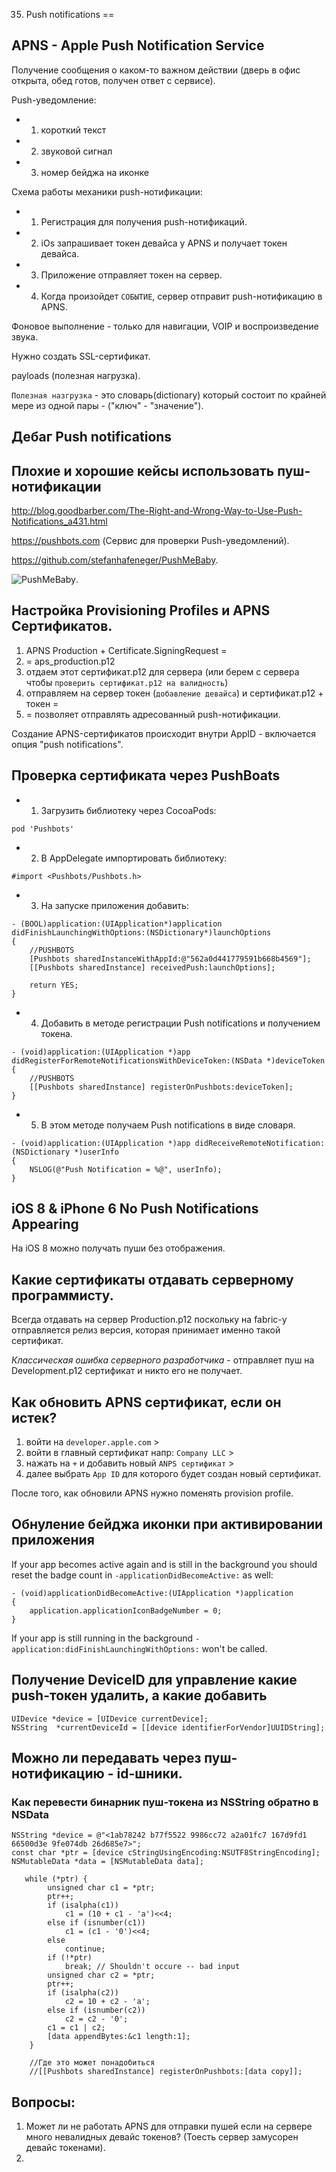 35. Push notifications
==

## APNS - Apple Push Notification Service

Получение сообщения о каком-то важном действии (дверь в офис открыта, обед готов, получен ответ с сервисе).

Push-уведомление:
* 1. короткий текст
* 2. звуковой сигнал
* 3. номер бейджа на иконке

Cхема работы механики push-нотификации:
* 1. Регистрация для получения push-нотификаций.
* 2. iOs запрашивает токен девайса у APNS и получает токен девайса.
* 3. Приложение отправляет токен на сервер.
* 4. Когда произойдет `СОБЫТИЕ`, сервер отправит push-нотификацию в APNS.

Фоновое выполнение - только для навигации, VOIP и воспроизведение звука.

Нужно создать SSL-сертификат.

payloads (полезная нагрузка).

`Полезная назгрузка` - это словарь(dictionary) который состоит по крайней мере из одной пары - ("ключ" - "значение").

## Дебаг Push notifications

## Плохие и хорошие кейсы использовать пуш-нотификации

http://blog.goodbarber.com/The-Right-and-Wrong-Way-to-Use-Push-Notifications_a431.html

https://pushbots.com (Сервис для проверки Push-уведомлений).

https://github.com/stefanhafeneger/PushMeBaby.

![PushMeBaby](https://github.com/arthurigberdin/rg-ios-base/blob/master/Images/pushmebaby.png).

## Настройка Provisioning Profiles и APNS Сертификатов.

1. APNS Production + Certificate.SigningRequest =
2. = aps_production.p12 
3. отдаем этот сертификат.p12 для сервера (или берем с сервера чтобы `проверить сертификат.p12 на валидность`)
4. отправляем на сервер токен (`добавление девайса`) и сертификат.p12 + токен = 
5. = позволяет отправлять адресованный push-нотификации.

Создание APNS-сертификатов происходит внутри AppID - включается опция "push notifications".

## Проверка сертификата через PushBoats

* 1. Загрузить библиотеку через CocoaPods:
```objc
pod 'Pushbots'
```

* 2. В AppDelegate импортировать библиотеку:
```objc
#import <Pushbots/Pushbots.h>
```

* 3. На запуске приложения добавить:
```objc
- (BOOL)application:(UIApplication*)application didFinishLaunchingWithOptions:(NSDictionary*)launchOptions
{
    //PUSHBOTS
    [Pushbots sharedInstanceWithAppId:@"562a0d441779591b668b4569"];
    [[Pushbots sharedInstance] receivedPush:launchOptions];
    
    return YES;
}
```

* 4. Добавить в методе регистрации Push notifications и получением токена.
```objc
- (void)application:(UIApplication *)app didRegisterForRemoteNotificationsWithDeviceToken:(NSData *)deviceToken
{
    //PUSHBOTS
    [[Pushbots sharedInstance] registerOnPushbots:deviceToken];
}
```

* 5. В этом методе получаем Push notifications в виде словаря. 
```objc
- (void)application:(UIApplication *)app didReceiveRemoteNotification:(NSDictionary *)userInfo
{
    NSLOG(@"Push Notification = %@", userInfo);
}
```

## iOS 8 & iPhone 6 No Push Notifications Appearing

На iOS 8 можно получать пуши без отображения.


## Какие сертификаты отдавать серверному программисту.

Всегда отдавать на сервер Production.p12 поскольку на fabric-у отправляется релиз версия, которая принимает именно такой сертификат.

*Классическая ошибка серверного разработчика* - отправляет пуш на Development.p12 сертификат и никто его не получает.

## Как обновить APNS сертификат, если он истек?

1. войти на `developer.apple.com` >
2. войти в главный сертификат напр: `Company LLC` > 
3. нажать на `+` и добавить новый `ANPS сертификат` >
4. далее выбрать `App ID` для которого будет создан новый сертификат.

После того, как обновили APNS нужно поменять provision profile.


## Обнуление бейджа иконки при активировании приложения

If your app becomes active again and is still in the background you should reset the badge count in `-applicationDidBecomeActive:` as well:
```
- (void)applicationDidBecomeActive:(UIApplication *)application
{
    application.applicationIconBadgeNumber = 0;
}
```
If your app is still running in the background `-application:didFinishLaunchingWithOptions:` won't be called.


## Получение DeviceID для управление какие push-токен удалить, а какие добавить

```objc
UIDevice *device = [UIDevice currentDevice];
NSString  *currentDeviceId = [[device identifierForVendor]UUIDString];
```


## Можно ли передавать через пуш-нотификацию - id-шники.




### Как перевести бинарник пуш-токена из NSString обратно в NSData

```objc
NSString *device = @"<1ab78242 b77f5522 9986cc72 a2a01fc7 167d9fd1 66500d3e 9fe074db 26d685e7>";
const char *ptr = [device cStringUsingEncoding:NSUTF8StringEncoding];
NSMutableData *data = [NSMutableData data];
    
   while (*ptr) {
        unsigned char c1 = *ptr;
        ptr++;
        if (isalpha(c1))
            c1 = (10 + c1 - 'a')<<4;
        else if (isnumber(c1))
            c1 = (c1 - '0')<<4;
        else
            continue;
        if (!*ptr)
            break; // Shouldn't occure -- bad input
        unsigned char c2 = *ptr;
        ptr++;
        if (isalpha(c2))
            c2 = 10 + c2 - 'a';
        else if (isnumber(c2))
            c2 = c2 - '0';
        c1 = c1 | c2;
        [data appendBytes:&c1 length:1];
    }
    
    //Где это может понадобиться
    //[[Pushbots sharedInstance] registerOnPushbots:[data copy]];
```


## Вопросы:

1. Может ли не работать APNS для отправки пушей если на сервере много невалидных девайс токенов? (Тоесть сервер замусорен девайс токенами).
2. 



















